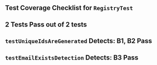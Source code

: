 ## **Test Coverage Checklist for `RegistryTest`**
2 Tests Pass out of 2 tests
---

**`testUniqueIdsAreGenerated`**
Detects: **B1**, **B2**
Pass
---

**`testEmailExistsDetection`**
Detects: **B3**
Pass
---